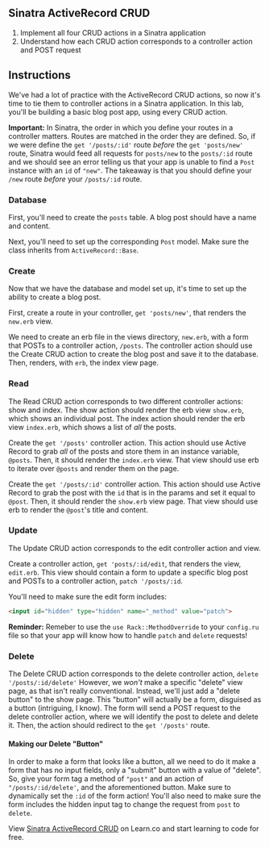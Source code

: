 
## Sinatra ActiveRecord CRUD

1. Implement all four CRUD actions in a Sinatra application
2. Understand how each CRUD action corresponds to a controller action and POST request

## Instructions

We've had a lot of practice with the ActiveRecord CRUD actions, so now it's time to tie them to controller actions in a Sinatra application. In this lab, you'll be building a basic blog post app, using every CRUD action.

**Important:** In Sinatra, the order in which you define your routes in a controller matters. Routes are matched in the order they are defined. So, if we were define the `get '/posts/:id'` route *before* the `get 'posts/new'` route, Sinatra would feed all requests for `posts/new` to the `posts/:id` route and we should see an error telling us that your app is unable to find a `Post` instance with an `id` of `"new"`. The takeaway is that you should define your `/new` route *before* your `/posts/:id` route. 

### Database

First, you'll need to create the `posts` table. A blog post should have a name and content.

Next, you'll need to set up the corresponding `Post` model. Make sure the class inherits from `ActiveRecord::Base`.

### Create

Now that we have the database and model set up, it's time to set up the ability to create a blog post.

First, create a route in your controller, `get 'posts/new'`, that renders the `new.erb` view. 

We need to create an erb file in the views directory, `new.erb`, with a form that POSTs to a controller action, `/posts`. The controller action should use the Create CRUD action to create the blog post and save it to the database. Then, renders, with `erb`, the index view page. 

### Read

The Read CRUD action corresponds to two different controller actions: show and index. The show action should render the erb view `show.erb`, which shows an individual post. The index action should render the erb view `index.erb`, which shows a list of *all* the posts. 

Create the `get '/posts'` controller action. This action should use Active Record to grab *all* of the posts and store them in an instance variable, `@posts`. Then, it should render the `index.erb` view. That view should use erb to iterate over `@posts` and render them on the page. 

Create the `get '/posts/:id'` controller action. This action should use Active Record to grab the post with the `id` that is in the params and set it equal to `@post`. Then, it should render the `show.erb` view page. That view should use erb to render the `@post`'s title and content. 


### Update

The Update CRUD action corresponds to the edit controller action and view. 

Create a controller action, `get 'posts/:id/edit`, that renders the view, `edit.erb`. This view should contain a form to update a specific blog post and POSTs to a controller action, `patch '/posts/:id`. 

You'll need to make sure the edit form includes:

```html
<input id="hidden" type="hidden" name="_method" value="patch">
```

**Reminder:** Remeber to use the `use Rack::MethodOverride` to your `config.ru` file so that your app will know how to handle `patch` and `delete` requests!

### Delete

The Delete CRUD action corresponds to the delete controller action, `delete '/posts/:id/delete'` However, we *won't* make a specific "delete" view page, as that isn't really conventional. Instead, we'll just add a "delete button" to the show page. This "button" will actually be a form, disguised as a button (intriguing, I know). The form will send a POST request to the delete controller action, where we will identify the post to delete and delete it. Then, the action should redirect to the `get '/posts'` route. 

#### Making our Delete "Button"

In order to make a form that looks like a button, all we need to do it make a form that has no input fields, only a "submit" button with a value of "delete". So, give your form tag a method of `"post"` and an action of `"/posts/:id/delete'`, and the aforementioned button. Make sure to dynamically set the `:id` of the form action! You'll also need to make sure the form includes the hidden input tag to change the request from `post` to `delete`.
<p data-visibility='hidden'>View <a href='https://learn.co/lessons/sinatra-ar-crud-lab' title='Sinatra ActiveRecord CRUD'>Sinatra ActiveRecord CRUD</a> on Learn.co and start learning to code for free.</p>
